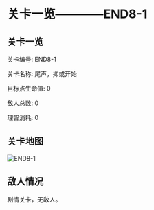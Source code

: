 # 关卡一览————END8-1


## 关卡一览

关卡编号: END8-1

关卡名称: 尾声，抑或开始

目标点生命值: 0

敌人总数: 0

理智消耗: 0


## 关卡地图
![END8-1](./oprMap/END8-1.png)

## 敌人情况

剧情关卡，无敌人。

